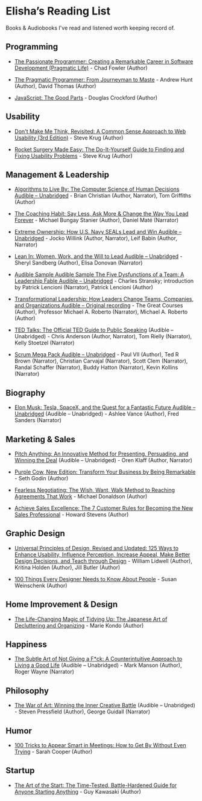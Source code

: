 # Elisha’s Reading List

Books & Audiobooks I've read and listened worth keeping record of.

## Programming

+ [The Passionate Programmer: Creating a Remarkable Career in Software Development (Pragmatic Life)](http://amzn.to/2oBafiP) - Chad Fowler (Author)

+ [The Pragmatic Programmer: From Journeyman to Maste](http://amzn.to/2o1HNp5) - Andrew Hunt (Author), David Thomas (Author)

+ [JavaScript: The Good Parts](http://amzn.to/2nCM3rE) - Douglas Crockford  (Author)

## Usability

+ [Don't Make Me Think, Revisited: A Common Sense Approach to Web Usability (3rd Edition)](http://amzn.to/2oBrwIC) - Steve Krug (Author)

+ [Rocket Surgery Made Easy: The Do-It-Yourself Guide to Finding and Fixing Usability Problems](http://amzn.to/2nW4DfY) - Steve Krug (Author)


## Management & Leadership

+ [Algorithms to Live By: The Computer Science of Human Decisions Audible – Unabridged](http://amzn.to/2oBbUVx) - Brian Christian (Author, Narrator), Tom Griffiths (Author)


+ [The Coaching Habit: Say Less, Ask More & Change the Way You Lead Forever](http://amzn.to/2nIrfzH) - Michael Bungay Stanier (Author), Daniel Maté (Narrator)


+ [Extreme Ownership: How U.S. Navy SEALs Lead and Win Audible – Unabridged](http://amzn.to/2oGzFsq) - 
 Jocko Willink (Author, Narrator), Leif Babin (Author, Narrator)

+ [Lean In: Women, Work, and the Will to Lead Audible – Unabridged](http://amzn.to/2n9vubx) - Sheryl Sandberg (Author), Elisa Donovan (Narrator)

+ [Audible Sample Audible Sample The Five Dysfunctions of a Team: A Leadership Fable Audible – Unabridged](http://amzn.to/2o1ptfI) - Charles Stransky; introduction by Patrick Lencioni (Narrator), Patrick Lencioni (Author)

+ [Transformational Leadership: How Leaders Change Teams, Companies, and Organizations Audible – Original recording](http://amzn.to/2n9l4Zk) - The Great Courses (Author), Professor Michael A. Roberto (Narrator), Michael A. Roberto (Author)

+ [TED Talks: The Official TED Guide to Public Speaking](http://amzn.to/2n9yW5L) (Audible – Unabridged) - Chris Anderson (Author, Narrator), Tom Rielly (Narrator), Kelly Stoetzel (Narrator)

+ [Scrum Mega Pack Audible – Unabridged](http://amzn.to/2o89D3f) - Paul VII (Author), Ted R Brown (Narrator), Christian Carvajal (Narrator), Scott Clem (Narrator), Randal Schaffer (Narrator), Buddy Hatton (Narrator), Kevin Kollins (Narrator)

## Biography

+ [Elon Musk: Tesla, SpaceX, and the Quest for a Fantastic Future Audible – Unabridged](http://amzn.to/2rIXrbI) (Audible – Unabridged) - Ashlee Vance (Author), Fred Sanders (Narrator)

## Marketing & Sales

+ [Pitch Anything: An Innovative Method for Presenting, Persuading, and Winning the Deal](http://amzn.to/2oGRK9Q) (Audible – Unabridged) - Oren Klaff (Author, Narrator)

+ [Purple Cow, New Edition: Transform Your Business by Being Remarkable](http://amzn.to/2oB9CWs) - Seth Godin (Author)

+ [Fearless Negotiating: The Wish, Want, Walk Method to Reaching Agreements That Work](http://amzn.to/2oAo2X3) - Michael Donaldson (Author)

+ [Achieve Sales Excellence: The 7 Customer Rules for Becoming the New Sales Professional](http://amzn.to/2oBbf6d) - Howard Stevens (Author)

## Graphic Design

+ [Universal Principles of Design, Revised and Updated: 125 Ways to Enhance Usability, Influence Perception, Increase Appeal, Make Better Design Decisions, and Teach through Design](http://amzn.to/2oBaXwv) - William Lidwell (Author), Kritina Holden (Author), Jill Butler (Author)

+ [100 Things Every Designer Needs to Know About People](http://amzn.to/2n9rHuM) - Susan Weinschenk (Author)

## Home Improvement & Design

+ [The Life-Changing Magic of Tidying Up: The Japanese Art of Decluttering and Organizing](http://amzn.to/2o7UDT0) - Marie Kondo (Author)

## Happiness

+ [The Subtle Art of Not Giving a F*ck: A Counterintuitive Approach to Living a Good Life](http://amzn.to/2oB8PVx) (Audible – Unabridged) - Mark Manson (Author), Roger Wayne (Narrator)

## Philosophy

+ [The War of Art: Winning the Inner Creative Battle](http://amzn.to/2n9GLZo) (Audible – Unabridged) - Steven Pressfield (Author), George Guidall (Narrator)

## Humor

+ [100 Tricks to Appear Smart in Meetings: How to Get By Without Even Trying](http://amzn.to/2n9GAgw) - Sarah Cooper (Author)

## Startup

+ [The Art of the Start: The Time-Tested, Battle-Hardened Guide for Anyone Starting Anything](http://amzn.to/2oBbsX3) - Guy Kawasaki (Author)
